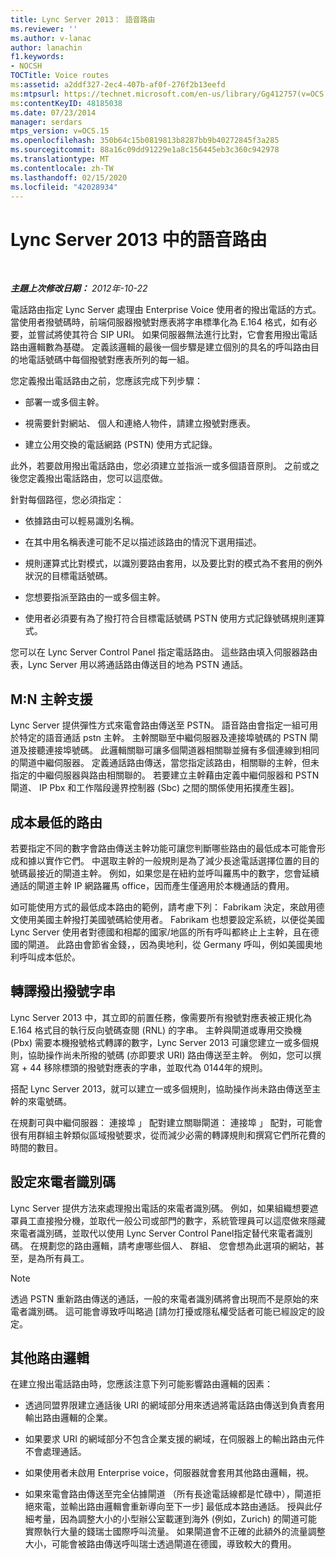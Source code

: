 ```yaml
---
title: Lync Server 2013： 語音路由
ms.reviewer: ''
ms.author: v-lanac
author: lanachin
f1.keywords:
- NOCSH
TOCTitle: Voice routes
ms:assetid: a2ddf327-2ec4-407b-af0f-276f2b13eefd
ms:mtpsurl: https://technet.microsoft.com/en-us/library/Gg412757(v=OCS.15)
ms:contentKeyID: 48185038
ms.date: 07/23/2014
manager: serdars
mtps_version: v=OCS.15
ms.openlocfilehash: 350b64c15b0819813b8287bb9b40272845f3a285
ms.sourcegitcommit: 88a16c09dd91229e1a8c156445eb3c360c942978
ms.translationtype: MT
ms.contentlocale: zh-TW
ms.lasthandoff: 02/15/2020
ms.locfileid: "42028934"
---
```

<div data-xmlns="http://www.w3.org/1999/xhtml">

<div class="topic" data-xmlns="http://www.w3.org/1999/xhtml" data-msxsl="urn:schemas-microsoft-com:xslt" data-cs="http://msdn.microsoft.com/">

<div data-asp="http://msdn2.microsoft.com/asp">

# <a name="voice-routes-in-lync-server-2013"></a>Lync Server 2013 中的語音路由

</div>

<div id="mainSection">

<div id="mainBody">

<span> </span>

_**主題上次修改日期：** 2012年-10-22_

電話路由指定 Lync Server 處理由 Enterprise Voice 使用者的撥出電話的方式。 當使用者撥號碼時，前端伺服器撥號對應表將字串標準化為 E.164 格式，如有必要，並嘗試將使其符合 SIP URI。 如果伺服器無法進行比對，它會套用撥出電話路由邏輯數為基礎。 定義該邏輯的最後一個步驟是建立個別的具名的呼叫路由目的地電話號碼中每個撥號對應表所列的每一組。

您定義撥出電話路由之前，您應該完成下列步驟：

  - 部署一或多個主幹。

  - 視需要針對網站、 個人和連絡人物件，請建立撥號對應表。

  - 建立公用交換的電話網路 (PSTN) 使用方式記錄。

此外，若要啟用撥出電話路由，您必須建立並指派一或多個語音原則。 之前或之後您定義撥出電話路由，您可以這麼做。

針對每個路徑，您必須指定：

  - 依據路由可以輕易識別名稱。

  - 在其中用名稱表達可能不足以描述該路由的情況下選用描述。

  - 規則運算式比對模式，以識別要路由套用，以及要比對的模式為不套用的例外狀況的目標電話號碼。

  - 您想要指派至路由的一或多個主幹。

  - 使用者必須要有為了撥打符合目標電話號碼 PSTN 使用方式記錄號碼規則運算式。

您可以在 Lync Server Control Panel 指定電話路由。 這些路由填入伺服器路由表，Lync Server 用以將通話路由傳送目的地為 PSTN 通話。

<div>

## <a name="mn-trunk-support"></a>M:N 主幹支援

Lync Server 提供彈性方式來電會路由傳送至 PSTN。 語音路由會指定一組可用於特定的語音通話 pstn 主幹。 主幹關聯至中繼伺服器及連接埠號碼的 PSTN 閘道及接聽連接埠號碼。 此邏輯關聯可讓多個閘道器相關聯並擁有多個連線到相同的閘道中繼伺服器。 定義通話路由傳送，當您指定該路由，相關聯的主幹，但未指定的中繼伺服器與路由相關聯的。 若要建立主幹藉由定義中繼伺服器和 PSTN 閘道、 IP Pbx 和工作階段邊界控制器 (Sbc) 之間的關係使用拓撲產生器]。

</div>

<div>

## <a name="least-cost-routing"></a>成本最低的路由

若要指定不同的數字會路由傳送主幹功能可讓您判斷哪些路由的最低成本可能會形成和據以實作它們。 中選取主幹的一般規則是為了減少長途電話選擇位置的目的號碼最接近的閘道主幹。 例如，如果您是在紐約並呼叫羅馬中的數字，您會延續通話的閘道主幹 IP 網路羅馬 office，因而產生僅適用於本機通話的費用。

如可能使用方式的最低成本路由的範例，請考慮下列： Fabrikam 決定，來啟用德文使用美國主幹撥打美國號碼給使用者。 Fabrikam 也想要設定系統，以便從美國 Lync Server 使用者對德國和相鄰的國家/地區的所有呼叫都終止上主幹，且在德國的閘道。 此路由會節省金錢，，因為奧地利，從 Germany 呼叫，例如美國奧地利呼叫成本低於。

</div>

<div>

## <a name="translating-outbound-dial-strings"></a>轉譯撥出撥號字串

Lync Server 2013 中，其立即的前置任務，像需要所有撥號對應表被正規化為 E.164 格式目的執行反向號碼查閱 (RNL) 的字串。 主幹與閘道或專用交換機 (Pbx) 需要本機撥號格式轉譯的數字，Lync Server 2013 可讓您建立一或多個規則，協助操作尚未所撥的號碼 (亦即要求 URI) 路由傳送至主幹。 例如，您可以撰寫 + 44 移除標頭的撥號對應表的字串，並取代為 0144年的規則。

搭配 Lync Server 2013，就可以建立一或多個規則，協助操作尚未路由傳送至主幹的來電號碼。

在規劃可與中繼伺服器： 連接埠 」 配對建立關聯閘道： 連接埠 」 配對，可能會很有用群組主幹類似區域撥號要求，從而減少必需的轉譯規則和撰寫它們所花費的時間的數目。

</div>

<div>

## <a name="configuring-caller-id"></a>設定來電者識別碼

Lync Server 提供方法來處理撥出電話的來電者識別碼。 例如，如果組織想要遮罩員工直接撥分機，並取代一般公司或部門的數字，系統管理員可以這麼做來隱藏來電者識別碼，並取代以使用 Lync Server Control Panel指定替代來電者識別碼。 在規劃您的路由邏輯，請考慮哪些個人、 群組、 您會想為此選項的網站，甚至，是為所有員工。

<div>


> [!NOTE]  
> 透過 PSTN 重新路由傳送的通話，一般的來電者識別碼將會出現而不是原始的來電者識別碼。 這可能會導致呼叫略過 [請勿打擾或隱私權受話者可能已經設定的設定。



</div>

</div>

<div>

## <a name="additional-routing-logic"></a>其他路由邏輯

在建立撥出電話路由時，您應該注意下列可能影響路由邏輯的因素：

  - 透過同盟界限建立通話後 URI 的網域部分用來透過將電話路由傳送到負責套用輸出路由邏輯的企業。

  - 如果要求 URI 的網域部分不包含企業支援的網域，在伺服器上的輸出路由元件不會處理通話。

  - 如果使用者未啟用 Enterprise voice，伺服器就會套用其他路由邏輯，視。

  - 如果來電會路由傳送至完全佔據閘道 （所有長途電話線都是忙碌中），閘道拒絕來電，並輸出路由邏輯會重新導向至下一步] 最低成本路由通話。 授與此仔細考量，因為調整大小的小型辦公室載運到海外 (例如，Zurich) 的閘道可能實際執行大量的錢瑞士國際呼叫流量。 如果閘道會不正確的此額外的流量調整大小，可能會被路由傳送呼叫瑞士透過閘道在德國，導致較大的費用。

</div>

</div>

<span> </span>

</div>

</div>

</div>

